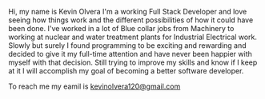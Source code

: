Hi, my name is Kevin Olvera I'm a working Full Stack Developer and love seeing how things work and the different possibilities of how it could have been done. I've worked in a lot of Blue collar jobs from Machinery to working at nuclear and water treatment plants for Industrial Electrical work. Slowly but surely I found programming to be exciting and rewarding and decided to give it my full-time attention and have never been happier with myself with that decision. Still trying to improve my skills and know if I keep at it I will accomplish my goal of becoming a better software developer.

To reach me my eamil is kevinolvera120@gmail.com
<!---
kevinx120/kevinx120 is a ✨ special ✨ repository because its `README.md` (this file) appears on your GitHub profile.
You can click the Preview link to take a look at your changes.
--->
